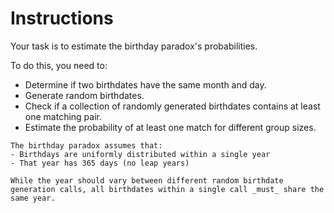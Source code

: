 # Instructions

Your task is to estimate the birthday paradox's probabilities.

To do this, you need to:

- Determine if two birthdates have the same month and day.
- Generate random birthdates.
- Check if a collection of randomly generated birthdates contains at least one matching pair.
- Estimate the probability of at least one match for different group sizes.

~~~~exercism/caution
The birthday paradox assumes that:
- Birthdays are uniformly distributed within a single year
- That year has 365 days (no leap years)

While the year should vary between different random birthdate generation calls, all birthdates within a single call _must_ share the same year.
~~~~
